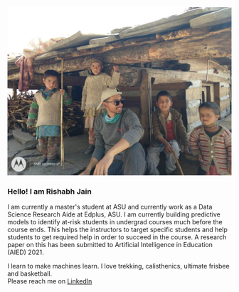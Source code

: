 ![GitHub Logo](/cover.JPG)
### Hello! I am Rishabh Jain 
I am currently a master's student at ASU and currently work as a Data Science Research Aide at Edplus, ASU. 
I am currently building predictive models to identify at-risk students in undergrad courses much before the course ends. This helps the instructors to target specific students and help students to get required help in order to succeed in the course. A research paper on this has been submitted to Artificial Intelligence in Education (AIED) 2021. 

I learn to make machines learn. I love trekking, calisthenics, ultimate frisbee and basketball.  
Please reach me on [LinkedIn](https://www.linkedin.com/in/rishabhjainr/)
<!--
**RishabhRJain/RishabhRJain** is a ✨ _special_ ✨ repository because its `README.md` (this file) appears on your GitHub profile.

Here are some ideas to get you started:

- 🔭 I’m currently working on ...
- 🌱 I’m currently learning ...
- 👯 I’m looking to collaborate on ...
- 🤔 I’m looking for help with ...
- 💬 Ask me about ...
- 📫 How to reach me: ...
- 😄 Pronouns: ...
- ⚡ Fun fact: ...
-->
